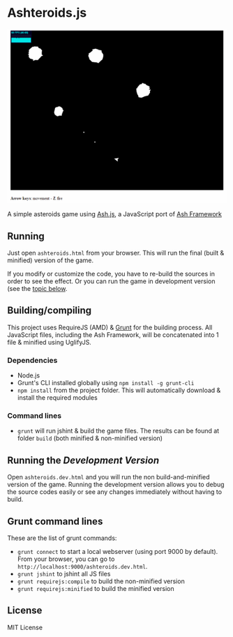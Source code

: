# Ashteroids.js

![Ashteroids](screen01.png)

A simple asteroids game using [Ash.js](https://github.com/brejep/ash-js), a JavaScript port of [Ash Framework](http://ashframework.org)

## Running
Just open `ashteroids.html` from your browser. This will run the final (built & minified) version of the game.

If you modify or customize the code, you have to re-build the sources in order to see the effect.
Or you can run the game in development version (see the [topic below](#running-the-development-version).

## Building/compiling
This project uses RequireJS (AMD) & [Grunt](http://www.gruntjs.com) for the building process.
All JavaScript files, including the Ash Framework, will be concatenated into 1 file & minified using UglifyJS.

### Dependencies
* Node.js
* Grunt's CLI installed globally using `npm install -g grunt-cli`
* `npm install` from the project folder. This will automatically download & install the required modules

### Command lines
* `grunt` will run jshint & build the game files. The results can be found at folder `build` (both minified & non-minified version)

## Running the *Development Version*
Open `ashteroids.dev.html` and you will run the non build-and-minified version of the game.
Running the development version allows you to debug the source codes easily or see any changes immediately without having to build.

## Grunt command lines
These are the list of grunt commands:

* `grunt connect` to start a local webserver (using port 9000 by default). From your browser, you can go to `http://localhost:9000/ashteroids.dev.html`.
* `grunt jshint` to jshint all JS files
* `grunt requirejs:compile` to build the non-minified version
* `grunt requirejs:minified` to build the minified version

## License
MIT License